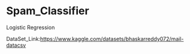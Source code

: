 # Spam_Classifier
Logistic Regression 

DataSet_Link:https://www.kaggle.com/datasets/bhaskarreddy072/mail-datacsv
